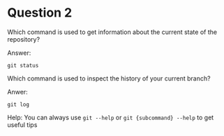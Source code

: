 # Question 2

Which command is used to get information about the current state of the repository?

Answer:

```
git status
```

Which command is used to inspect the history of your current branch?

Anwer:

```
git log
```

Help: You can always use `git --help` or `git {subcommand} --help` to get useful tips

